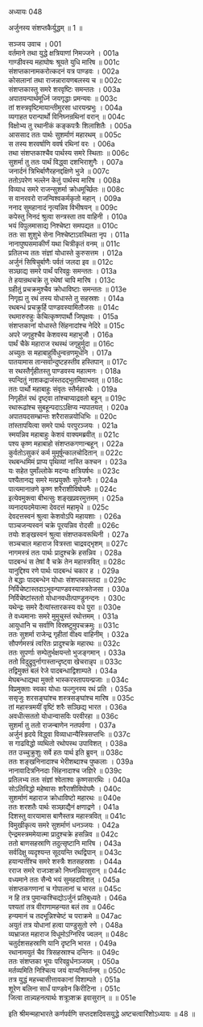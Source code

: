 अध्यायः 048

अर्जुनस्य संशप्तकैर्युद्धम् ॥ 1 ॥

सञ्जय उवाच ।	001  
वर्तमाने तथा युद्धे क्षत्रियाणां निमज्जने ।	001a  
गाण्डीवस्य महाघोषः श्रूयते युधि मारिष ॥	001c  
संशप्तकानामकरोत्कदनं यत्र पाण्डवः ।	002a  
कोसलानां तथा राजन्नारायणबलस्य च ॥	002c  
संशप्तकास्तु समरे शरवृष्टिः समन्ततः ।	003a  
अपातयन्पार्थमूर्ध्नि जयगृद्धाः प्रमन्यवः ॥	003c  
तां शस्त्रवृष्टिमायान्तीमुरसा धारयन्प्रभुः ।	004a  
व्यगाहत परान्पार्थो विनिघ्नन्रथिनां वरान् ॥	004c  
विक्षोभ्य तु रथानीकं कङ्कपत्रैः शिलाशितैः ।	005a  
आससाद ततः पार्थः सुशर्माणं महारथम् ॥	005c  
स तस्य शरवर्षाणि ववर्ष रथिनां वरः ।	006a  
तथा संशप्तकाश्चैव पार्थस्य समरे स्थिताः ॥	006c  
सुशर्मा तु ततः पार्थं विद्ध्वा दशभिराशुगैः ।	007a  
जनार्दनं त्रिभिर्बाणैरहनद्दक्षिणे भुजे ॥	007c  
ततोऽपरेण भल्लेन केतुं पार्थस्य मारिष ।	008a  
विव्याध समरे राजन्सुशर्मा क्रोधमूर्च्छितः ॥	008c  
स वानरवरो राजन्विश्वकर्मकृतो महान् ।	009a  
ननाद सुमहानादं नृत्यन्निव विभीषयन् ॥	009c  
कपेस्तु निनदं श्रुत्वा सन्त्रस्ता तव वाहिनी ।	010a  
भयं विपुलमासाद्य निश्चेष्टा समपद्यत ॥	010c  
ततः सा शुशुभे सेना निश्चेष्टाऽवस्थिता नृप ।	011a  
नानापुष्पसमाकीर्णं यथा चित्रीकृतं वनम् ॥	011c  
प्रतिलभ्य ततः संज्ञां योधास्ते कुरुसत्तम ।	012a  
अर्जुनं सिषिचुर्बाणैः पर्वतं जलदा इव ॥	012c  
सञ्छाद्य समरे पार्थं परिवव्रुः समन्ततः ।	013a  
ते हयान्रथचक्रे तु रथेषां चापि मारिष ।	013c  
ग्रहीतुं प्रचक्रमुश्चैव क्रोधाविष्टाः समन्ततः ॥	013e  
निगृह्य तु रथं तस्य योधास्ते तु सहस्रशः ।	014a  
रथबन्धं प्रचक्रुर्हि पाण्डवस्यामितौजसः ॥	014c  
रथमारुरुहुः केचित्कृष्णपार्थौ जिघृक्षवः ।	015a  
संशप्तकानां योधास्ते सिंहनादांश्च नेदिरे ॥	015c  
अपरे जगृहुश्चैव केशवस्य महाभुजौ ।	016a  
पार्थं चैके महाराज रथस्थं जगृहुर्मुदा ॥	016c  
अच्युतः स महाबाहुर्विधुन्वन्रणमूर्धनि ।	017a  
पातयामास तान्सर्वान्दुष्टहस्तीव हस्तिपान् ॥	017c  
स रथस्तैर्गृहीतस्तु पाण्डवस्य महात्मनः ।	018a  
स्पन्दितुं नाशकद्राजंस्तदद्भुतमिवाभवत् ॥	018c  
ततः पार्थो महाबाहुः संवृतः स्तैर्महारथैः ।	019a  
निगृहीतं रथं दृष्ट्वा तांश्चाप्याद्रवतो बहून् ॥	019c  
रथारूढांश्च सुबहून्पदाऽऽक्षिप्य न्यपातयत् ।	020a  
अपातयदसम्भ्रान्तः शरैरासन्नयोधिभिः ॥	020c  
तांस्तापयित्वा समरे पार्थः परपुरञ्जयः ।	021a  
स्मयन्निव महाबाहुः केशवं वाक्यमब्रवीत् ॥	021c  
पश्य कृष्ण महाबाहो संशप्तकगणान्बहून् ।	022a  
कुर्वतोऽसुकरं कर्म मुमूर्षून्कालचोदितान् ॥	022c  
रथबन्धमिमं प्राप्य पृथिव्यां नास्ति कश्चन ।	023a  
यः सहेत पुमाँल्लोके मदन्यः क्षत्रियर्षभः ॥	023c  
पश्यैतानद्य समरे मत्प्रयुक्तैः सुतेजनैः ।	024a  
पात्यमानान्रणे कृष्ण शरैराशीविषोपमैः ॥	024c  
इत्येवमुक्त्वा बीभत्सुः शङ्खप्रवरमुत्तमम् ।	025a  
व्यनादयदमेयात्मा देवदत्तं महामृधे ॥	025c  
देवदत्तस्वनं श्रुत्वा केशवोऽपि महायशाः ।	026a  
पाञ्चजन्यस्वनं चक्रे पूरयन्निव रोदसी ॥	026c  
तयोः शङ्खस्वनं श्रुत्वा संशप्तकवरूथिनी ।	027a  
सञ्चचाल महाराज वित्रस्ता चाद्रवद्भृशम् ॥	027c  
नागमस्त्रं ततः पार्थः प्रादुश्चक्रे हसन्निव ।	028a  
पादबन्धं स तेषां वै चक्रे तेन महास्त्रवित् ॥	028c  
यानुद्दिश्य रणे पार्थः पादबन्धं चकार ह ।	029a  
ते बद्धाः पादबन्धेन योधाः संशप्तकास्तदा ॥	029c  
निर्विचेष्टास्तदाऽभूवन्पाण्डवस्यास्त्रतेजसा ।	030a  
निर्विचेष्टांस्ततो योधानवधीत्पाण्डुनन्दनः ।	030c  
यथेन्द्रः समरे दैत्यांस्तारकस्य वधे पुरा ॥	030e  
ते वध्यमानाः समरे मुमुचुस्तं रथोत्तमम् ।	031a  
आयुधानि च सर्वाणि विस्रष्टुमुपचक्रमुः ॥	031c  
ततः सुशर्मा राजेन्द्र गृहीतां वीक्ष्य वाहिनीम् ।	032a  
सौपर्णमस्त्रं त्वरितः प्रादुश्चक्रे महारथः ॥	032c  
ततः सुपर्णाः सम्पेतुर्भक्षयन्तो भुजङ्गमान् ।	033a  
ततो विदुद्रुवुर्नागास्तान्दृष्ट्वा खेचरान्नृप ॥	033c  
तद्विमुक्तं बलं रेजे पादबन्धाद्विशाम्पते ।	034a  
मेघबन्धाद्यथा मुक्तो भास्करस्तापयन्प्रजाः ॥	034c  
विप्रमुक्ताः स्वका योधाः फल्गुनस्य रथं प्रति ।	035a  
ससृजुः शरसङ्घांश्च शस्त्रसङ्घांश्च मारिष ॥	035c  
तां महास्त्रमयीं वृष्टिं शरैः सञ्छिद्य भारत ।	036a  
अवधीत्सततो योधान्वासविः परवीरहा ॥	036c  
सुशर्मा तु ततो राजन्बाणेन नतपर्वणा ।	037a  
अर्जुनं हृदये विद्ध्वा विव्याधान्यैस्त्रिसप्तभिः ॥	037c  
स गाढविद्धो व्यथितो रथोपस्थ उपाविशत् ।	038a  
तत उच्चुक्रुशुः सर्वे हतः पार्थ इति ब्रुवन् ॥	038c  
ततः शङ्खनिनादाश्च भेरीशब्दाश्च पुष्कलाः ।	039a  
नानावादित्रनिनदाः सिंहनादाश्च जज्ञिरे ॥	039c  
प्रतिलभ्य ततः संज्ञां श्वेताश्वः कृष्णसारथिः ।	040a  
सोऽतिविद्धो महेष्वासः शरैराशीविपोपमैः ।	040c  
सुशर्माणं महाराज क्रोधाविष्टो महारथः ॥	040e  
ततः शरशतैः पार्थः सञ्छाद्यैनं क्षणाद्रणे ।	041a  
दिशस्तु वारयामास बाणैस्तत्र महास्त्रवित् ॥	041c  
विमुखीकृत्य समरे सुशर्माणं धनञ्जयः ।	042a  
ऐन्द्रमस्त्रममेयात्मा प्रादुश्चक्रे हसन्निव ॥	042c  
ततो बाणसहस्राणि तदुत्सृष्टानि मारिष ।	043a  
सर्वदिक्षु व्यदृश्यन्त सूदयन्ति रथद्विपान् ॥	043c  
हयान्पत्तींश्च समरे शस्त्रैः शतसहस्रशः ।	044a  
रराज समरे राजञ्शक्रो निघ्नन्निवासुरान् ॥	044c  
वध्यमाने ततः सैन्ये भयं सुमहदाविशत् ।	045a  
संशप्तकगणानां च गोपालानां च भारत ॥	045c  
न हि तत्र पुमान्कश्चिद्योऽर्जुनं प्रतिबुध्यते ।	046a  
पश्यतां तत्र वीराणामहन्यत बलं तव ॥	046c  
हन्यमानं च तदभून्निश्चेष्टं च पराक्रमे ॥	047ac  
अयुतं तत्र योधानां हत्वा पाण्डुसुतो रणे ।	048a  
व्यभ्राजत महाराज विधूमोऽग्निरिव ज्वलन् ॥	048c  
चतुर्दशसहस्राणि यानि दृष्टनि भारत ।	049a  
रथानामयुतं चैव त्रिसहस्राश्च दन्तिनः ॥	049c  
ततः संशप्तका भूयः परिवव्रुर्धनञ्जयम् ।	050a  
मर्तव्यमिति निश्चित्य जयं वाप्यनिवर्तनम् ॥	050c  
तत्र युद्धं महच्चासीत्तावकानां विशाम्पते ।	051a  
शूरेण बलिना सार्धं पाण्डवेन किरीटिना ।	051c  
जित्वा तान्न्यहनत्पार्थः शत्रूञ्शक्र इवासुरान् ॥ ॥	051e  

इति श्रीमन्महाभारते कर्णपर्वणि सप्तदशदिवसयुद्धे अष्टचत्वारिंशोऽध्यायः ॥ 48 ॥

